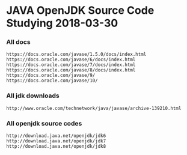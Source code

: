 # JAVA OpenJDK Source Code Studying 2018-03-30
### All docs
```
https://docs.oracle.com/javase/1.5.0/docs/index.html
https://docs.oracle.com/javase/6/docs/index.html
https://docs.oracle.com/javase/7/docs/index.html
https://docs.oracle.com/javase/8/docs/index.html
https://docs.oracle.com/javase/9/
https://docs.oracle.com/javase/10/
```
### All jdk downloads
```
http://www.oracle.com/technetwork/java/javase/archive-139210.html
```
### All openjdk source codes
```
http://download.java.net/openjdk/jdk6
http://download.java.net/openjdk/jdk7
http://download.java.net/openjdk/jdk8
```
